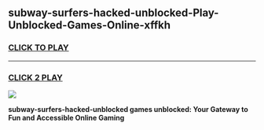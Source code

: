 
## subway-surfers-hacked-unblocked-Play-Unblocked-Games-Online-xffkh
<h3>
<a href="https://premium76.site?title=subway-surfers-hacked-unblocked&ref=25A">CLICK TO PLAY</a></h3>
<hr>

<h3>
<a href="https://premium76.site?title=subway-surfers-hacked-unblocked&ref=25A">CLICK 2 PLAY</a>
  
</h3>

<a href="https://premium76.site?title=subway-surfers-hacked-unblocked&ref=25A"><img src="https://clearcache.store/games.png"></a>


**subway-surfers-hacked-unblocked games unblocked: Your Gateway to Fun and Accessible Online Gaming**
